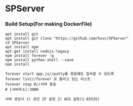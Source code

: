 # SPServer

### Build Setup(For making DockerFile)
```
apt install git
apt install git clone "https://github.com/hsvc/SPServer"
cd SPServer
apt install npm
apt-get install nodejs-legacy
npm install forever -g
npm install python-shell --save
npm install

forever start app.js//putty를 종료해도 접속할 수 있도록
forever list//forever 로 돌리고 있는 리스트
forever stop 0//서버 종료
# [서버주소]:3000
```

`서버 생성시 1) 공인 IP 설정 2) ACG 설정(1-65535)`
